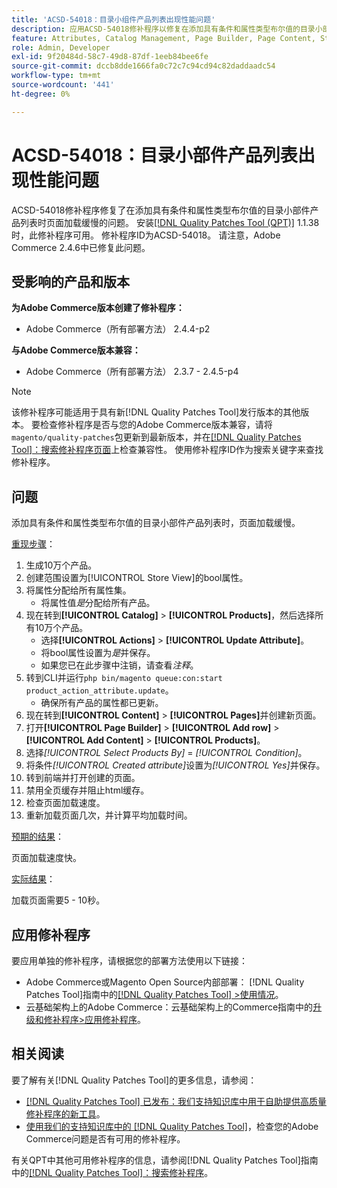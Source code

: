 ```yaml
---
title: 'ACSD-54018：目录小组件产品列表出现性能问题'
description: 应用ACSD-54018修补程序以修复在添加具有条件和属性类型布尔值的目录小部件产品列表时页面加载缓慢的Adobe Commerce问题。
feature: Attributes, Catalog Management, Page Builder, Page Content, Storefront
role: Admin, Developer
exl-id: 9f20484d-58c7-49d8-87df-1eeb84bee6fe
source-git-commit: dccb8dde1666fa0c72c7c94cd94c82daddaadc54
workflow-type: tm+mt
source-wordcount: '441'
ht-degree: 0%

---
```


# ACSD-54018：目录小部件产品列表出现性能问题

ACSD-54018修补程序修复了在添加具有条件和属性类型布尔值的目录小部件产品列表时页面加载缓慢的问题。 安装[[!DNL Quality Patches Tool (QPT)]](/help/announcements/adobe-commerce-announcements/magento-quality-patches-released-new-tool-to-self-serve-quality-patches.md) 1.1.38时，此修补程序可用。 修补程序ID为ACSD-54018。 请注意，Adobe Commerce 2.4.6中已修复此问题。

## 受影响的产品和版本

**为Adobe Commerce版本创建了修补程序：**

* Adobe Commerce（所有部署方法） 2.4.4-p2

**与Adobe Commerce版本兼容：**

* Adobe Commerce（所有部署方法） 2.3.7 - 2.4.5-p4

>[!NOTE]
>
>该修补程序可能适用于具有新[!DNL Quality Patches Tool]发行版本的其他版本。 要检查修补程序是否与您的Adobe Commerce版本兼容，请将`magento/quality-patches`包更新到最新版本，并在[[!DNL Quality Patches Tool]：搜索修补程序页面](https://experienceleague.adobe.com/tools/commerce-quality-patches/index.html)上检查兼容性。 使用修补程序ID作为搜索关键字来查找修补程序。

## 问题

添加具有条件和属性类型布尔值的目录小部件产品列表时，页面加载缓慢。

<u>重现步骤</u>：

1. 生成10万个产品。
1. 创建范围设置为[!UICONTROL Store View]的bool属性。
1. 将属性分配给所有属性集。
   * 将属性值&#x200B;*是*&#x200B;分配给所有产品。
1. 现在转到&#x200B;**[!UICONTROL Catalog]** > **[!UICONTROL Products]**，然后选择所有10万个产品。
   * 选择&#x200B;**[!UICONTROL Actions]** > **[!UICONTROL Update Attribute]**。
   * 将bool属性设置为&#x200B;*是*&#x200B;并保存。
   * 如果您已在此步骤中注销，请查看&#x200B;*注释*。
1. 转到CLI并运行`php bin/magento queue:con:start product_action_attribute.update`。
   * 确保所有产品的属性都已更新。
1. 现在转到&#x200B;**[!UICONTROL Content]** > **[!UICONTROL Pages]**&#x200B;并创建新页面。
1. 打开&#x200B;**[!UICONTROL Page Builder]** > **[!UICONTROL Add row]** > **[!UICONTROL Add Content]** > **[!UICONTROL Products]**。
1. 选择&#x200B;*[!UICONTROL Select Products By]* = *[!UICONTROL Condition]*。
1. 将条件&#x200B;*[!UICONTROL Created attribute]*&#x200B;设置为&#x200B;*[!UICONTROL Yes]*&#x200B;并保存。
1. 转到前端并打开创建的页面。
1. 禁用全页缓存并阻止html缓存。
1. 检查页面加载速度。
1. 重新加载页面几次，并计算平均加载时间。

<u>预期的结果</u>：

页面加载速度快。

<u>实际结果</u>：

加载页面需要5 - 10秒。

## 应用修补程序

要应用单独的修补程序，请根据您的部署方法使用以下链接：

* Adobe Commerce或Magento Open Source内部部署： [!DNL Quality Patches Tool]指南中的[[!DNL Quality Patches Tool] >使用情况](https://experienceleague.adobe.com/docs/commerce-operations/tools/quality-patches-tool/usage.html)。
* 云基础架构上的Adobe Commerce：云基础架构上的Commerce指南中的[升级和修补程序>应用修补程序](https://experienceleague.adobe.com/docs/commerce-cloud-service/user-guide/develop/upgrade/apply-patches.html)。

## 相关阅读

要了解有关[!DNL Quality Patches Tool]的更多信息，请参阅：

* [[!DNL Quality Patches Tool] 已发布：我们支持知识库中用于自助提供高质量修补程序的新工具](/help/announcements/adobe-commerce-announcements/magento-quality-patches-released-new-tool-to-self-serve-quality-patches.md)。
* [使用我们的支持知识库中的 [!DNL Quality Patches Tool]](/help/support-tools/patches-available-in-qpt-tool/check-patch-for-magento-issue-with-magento-quality-patches.md)，检查您的Adobe Commerce问题是否有可用的修补程序。

有关QPT中其他可用修补程序的信息，请参阅[!DNL Quality Patches Tool]指南中的[[!DNL Quality Patches Tool]：搜索修补程序](https://experienceleague.adobe.com/tools/commerce-quality-patches/index.html)。
